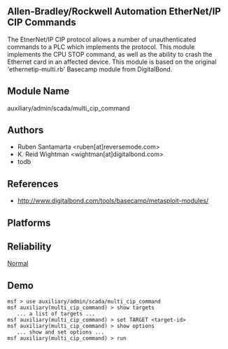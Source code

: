 ## Allen-Bradley/Rockwell Automation EtherNet/IP CIP Commands

The EtnerNet/IP CIP protocol allows a number of 
unauthenticated commands to a PLC which implements the 
protocol. This module implements the CPU STOP command, as 
well as the ability to crash the Ethernet card in an 
affected device. This module is based on the original 
'ethernetip-multi.rb' Basecamp module from DigitalBond.


## Module Name
auxiliary/admin/scada/multi_cip_command

## Authors
* Ruben Santamarta <ruben[at]reversemode.com>
* K. Reid Wightman <wightman[at]digitalbond.com>
* todb


## References
* http://www.digitalbond.com/tools/basecamp/metasploit-modules/




## Platforms


## Reliability
[Normal](https://github.com/rapid7/metasploit-framework/wiki/Exploit-Ranking)

## Demo

```
msf > use auxiliary/admin/scada/multi_cip_command
msf auxiliary(multi_cip_command) > show targets
   ... a list of targets ...
msf auxiliary(multi_cip_command) > set TARGET <target-id>
msf auxiliary(multi_cip_command) > show options
   ... show and set options ...
msf auxiliary(multi_cip_command) > run
```
    
    